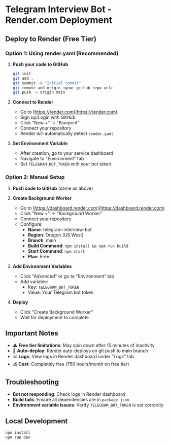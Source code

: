 # Telegram Interview Bot - Render.com Deployment

## Deploy to Render (Free Tier)

### Option 1: Using render.yaml (Recommended)

1. **Push your code to GitHub**

   ```bash
   git init
   git add .
   git commit -m "Initial commit"
   git remote add origin <your-github-repo-url>
   git push -u origin main
   ```

2. **Connect to Render**

   - Go to [https://render.com](https://render.com)
   - Sign up/Login with GitHub
   - Click "New +" → "Blueprint"
   - Connect your repository
   - Render will automatically detect `render.yaml`

3. **Set Environment Variable**
   - After creation, go to your service dashboard
   - Navigate to "Environment" tab
   - Set `TELEGRAM_BOT_TOKEN` with your bot token

### Option 2: Manual Setup

1. **Push code to GitHub** (same as above)

2. **Create Background Worker**

   - Go to [https://dashboard.render.com](https://dashboard.render.com)
   - Click "New +" → "Background Worker"
   - Connect your repository
   - Configure:
     - **Name**: telegram-interview-bot
     - **Region**: Oregon (US West)
     - **Branch**: main
     - **Build Command**: `npm install && npm run build`
     - **Start Command**: `npm start`
     - **Plan**: Free

3. **Add Environment Variables**

   - Click "Advanced" or go to "Environment" tab
   - Add variable:
     - Key: `TELEGRAM_BOT_TOKEN`
     - Value: Your Telegram bot token

4. **Deploy**
   - Click "Create Background Worker"
   - Wait for deployment to complete

## Important Notes

- ⚠️ **Free tier limitations**: May spin down after 15 minutes of inactivity
- 🔄 **Auto-deploy**: Render auto-deploys on git push to main branch
- 📊 **Logs**: View logs in Render dashboard under "Logs" tab
- 💰 **Cost**: Completely free (750 hours/month on free tier)

## Troubleshooting

- **Bot not responding**: Check logs in Render dashboard
- **Build fails**: Ensure all dependencies are in `package.json`
- **Environment variable issues**: Verify `TELEGRAM_BOT_TOKEN` is set correctly

## Local Development

```bash
npm install
npm run dev
```
